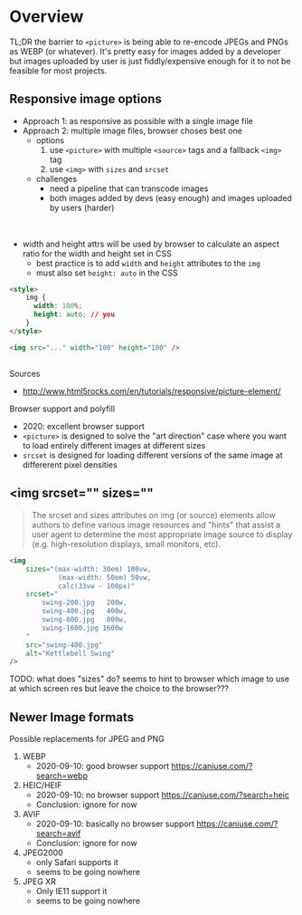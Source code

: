 # Overview

TL;DR the barrier to `<picture>` is being able to re-encode JPEGs and PNGs as
WEBP (or whatever). It's pretty easy for images added by a developer but images
uploaded by user is just fiddly/expensive enough for it to not be feasible for
most projects.

## Responsive image options

- Approach 1: as responsive as possible with a single image file
- Approach 2: multiple image files, browser choses best one
    - options
        1. use `<picture>` with multiple `<source>` tags and a fallback `<img>`
           tag
        2. use `<img>` with `sizes` and `srcset`
    - challenges
        - need a pipeline that can transcode images
        - both images added by devs (easy enough) and images uploaded by users
          (harder)

## <img>

- width and height attrs will be used by browser to calculate an aspect ratio
  for the width and height set in CSS
    - best practice is to add `width` and `height` attributes to the `img`
    - must also set `height: auto` in the CSS

```html
<style>
    img {
      width: 100%;
      height: auto; // you
    }
</style>

<img src="..." width="100" height="100" />
```

## <picture>

Sources

- http://www.html5rocks.com/en/tutorials/responsive/picture-element/

Browser support and polyfill

- 2020: excellent browser support
- `<picture>` is designed to solve the "art direction" case where you want to
  load entirely different images at different sizes
- `srcset` is designed for loading different versions of the same image at
  differerent pixel densities

## <img srcset="" sizes=""

> The srcset and sizes attributes on img (or source) elements allow authors to
> define various image resources and "hints" that assist a user agent to
> determine the most appropriate image source to display (e.g. high-resolution
> displays, small monitors, etc).

```html
<img
    sizes="(max-width: 30em) 100vw,
            (max-width: 50em) 50vw,
            calc(33vw - 100px)"
    srcset="
        swing-200.jpg   200w,
        swing-400.jpg   400w,
        swing-800.jpg   800w,
        swing-1600.jpg 1600w
    "
    src="swing-400.jpg"
    alt="Kettlebell Swing"
/>
```

TODO: what does "sizes" do? seems to hint to browser which image to use at which
screen res but leave the choice to the browser???

## Newer Image formats

Possible replacements for JPEG and PNG

1. WEBP
    - 2020-09-10: good browser support https://caniuse.com/?search=webp
2. HEIC/HEIF
    - 2020-09-10: no browser support https://caniuse.com/?search=heic
    - Conclusion: ignore for now
3. AVIF
    - 2020-09-10: basically no browser support https://caniuse.com/?search=avif
    - Conclusion: ignore for now
4. JPEG2000
    - only Safari supports it
    - seems to be going nowhere
5. JPEG XR
    - Only IE11 support it
    - seems to be going nowhere
